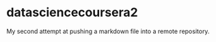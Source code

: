datasciencecoursera2
====================

My second attempt at pushing a markdown file into a remote repository.
